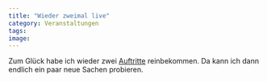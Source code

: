 ```yaml
---
title: "Wieder zweimal live"
category: Veranstaltungen
tags: 
image: 
---
```


Zum Glück habe ich wieder zwei [Auftritte](http://www.misantropolis.de/live.php) reinbekommen. Da kann ich dann endlich ein paar neue Sachen probieren.

